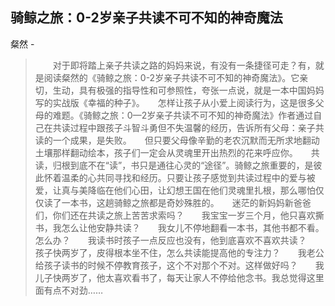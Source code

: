 ## 骑鲸之旅：0-2岁亲子共读不可不知的神奇魔法

粲然  -  

> 　　对于即将踏上亲子共读之路的妈妈来说，有没有一条捷径可走？有，就是阅读粲然的《骑鲸之旅：0-2岁亲子共读不可不知的神奇魔法》。它亲切，生动，具有极强的指导性和可参照性，夸张一点说，就是一本中国妈妈写的实战版《幸福的种子》。　　怎样让孩子从小爱上阅读行为，这是很多父母的难题。《骑鲸之旅：0—2岁亲子共读不可不知的神奇魔法》作者通过自己在共读过程中跟孩子斗智斗勇但不失温馨的经历，告诉所有父母：亲子共读的一个成果，是失败。　　但只要父母像辛勤的老农沉默而无所求地翻动土壤那样翻动绘本，孩子们一定会从灵魂里开出热烈的花来呼应你。　　共读，归根到底不在“读”，书只是通往心灵的“途径”。骑鲸之旅重要的，是彼此怀着温柔的心共同寻找和经历。只要让孩子感觉到共读过程中的爱与被爱，让真与美降临在他们心田，让幻想王国在他们灵魂里扎根，那么哪怕仅仅读了一本书，这趟骑鲸之旅都是奇妙殊胜的。　　迷茫的新妈妈新爸爸们，你们还在共读之旅上苦苦求索吗？　　我宝宝一岁三个月，他只喜欢撕书，我怎么让他安静共读？　　我女儿不停地翻看一本书，其他书都不看。怎么办？　　我读书时孩子一点反应也没有，他到底喜欢不喜欢共读？　　孩子快两岁了，皮得根本坐不住，怎么共读能提高他的专注力？　　我老公给孩子读书的时候不停教育孩子，这个不对那个不对。这样做好吗？　　我儿子快两岁了，他太喜欢看书了，每天让家人不停给他念书。我总觉得这里面有点不对劲……
